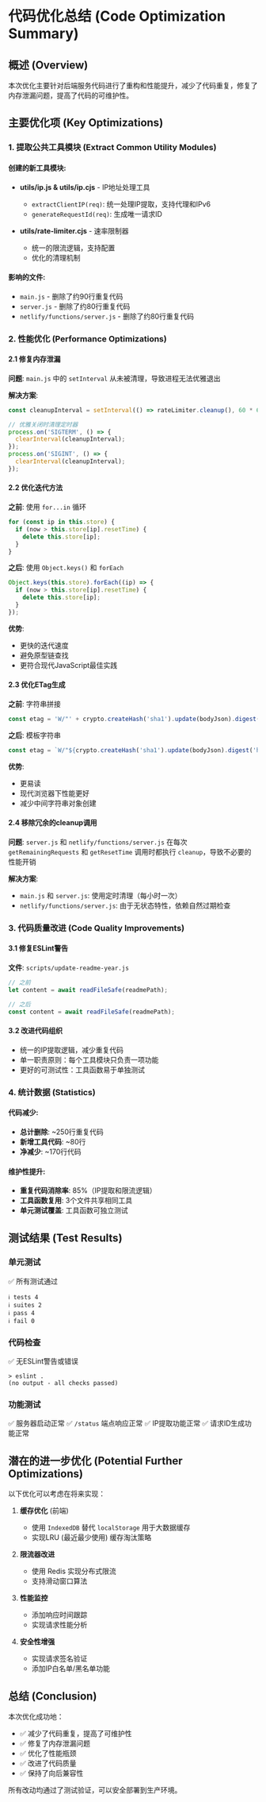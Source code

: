 # 代码优化总结 (Code Optimization Summary)

## 概述 (Overview)
本次优化主要针对后端服务代码进行了重构和性能提升，减少了代码重复，修复了内存泄漏问题，提高了代码的可维护性。

## 主要优化项 (Key Optimizations)

### 1. 提取公共工具模块 (Extract Common Utility Modules)

#### 创建的新工具模块:
- **utils/ip.js & utils/ip.cjs** - IP地址处理工具
  - `extractClientIP(req)`: 统一处理IP提取，支持代理和IPv6
  - `generateRequestId(req)`: 生成唯一请求ID
  
- **utils/rate-limiter.cjs** - 速率限制器
  - 统一的限流逻辑，支持配置
  - 优化的清理机制

#### 影响的文件:
- `main.js` - 删除了约90行重复代码
- `server.js` - 删除了约80行重复代码  
- `netlify/functions/server.js` - 删除了约80行重复代码

### 2. 性能优化 (Performance Optimizations)

#### 2.1 修复内存泄漏
**问题**: `main.js` 中的 `setInterval` 从未被清理，导致进程无法优雅退出

**解决方案**:
```javascript
const cleanupInterval = setInterval(() => rateLimiter.cleanup(), 60 * 60 * 1000);

// 优雅关闭时清理定时器
process.on('SIGTERM', () => {
  clearInterval(cleanupInterval);
});
process.on('SIGINT', () => {
  clearInterval(cleanupInterval);
});
```

#### 2.2 优化迭代方法
**之前**: 使用 `for...in` 循环
```javascript
for (const ip in this.store) {
  if (now > this.store[ip].resetTime) {
    delete this.store[ip];
  }
}
```

**之后**: 使用 `Object.keys()` 和 `forEach`
```javascript
Object.keys(this.store).forEach((ip) => {
  if (now > this.store[ip].resetTime) {
    delete this.store[ip];
  }
});
```

**优势**: 
- 更快的迭代速度
- 避免原型链查找
- 更符合现代JavaScript最佳实践

#### 2.3 优化ETag生成
**之前**: 字符串拼接
```javascript
const etag = 'W/"' + crypto.createHash('sha1').update(bodyJson).digest('hex') + '"';
```

**之后**: 模板字符串
```javascript
const etag = `W/"${crypto.createHash('sha1').update(bodyJson).digest('hex')}"`;
```

**优势**: 
- 更易读
- 现代浏览器下性能更好
- 减少中间字符串对象创建

#### 2.4 移除冗余的cleanup调用
**问题**: `server.js` 和 `netlify/functions/server.js` 在每次 `getRemainingRequests` 和 `getResetTime` 调用时都执行 `cleanup`，导致不必要的性能开销

**解决方案**: 
- `main.js` 和 `server.js`: 使用定时清理（每小时一次）
- `netlify/functions/server.js`: 由于无状态特性，依赖自然过期检查

### 3. 代码质量改进 (Code Quality Improvements)

#### 3.1 修复ESLint警告
**文件**: `scripts/update-readme-year.js`
```javascript
// 之前
let content = await readFileSafe(readmePath);

// 之后
const content = await readFileSafe(readmePath);
```

#### 3.2 改进代码组织
- 统一的IP提取逻辑，减少重复代码
- 单一职责原则：每个工具模块只负责一项功能
- 更好的可测试性：工具函数易于单独测试

### 4. 统计数据 (Statistics)

#### 代码减少:
- **总计删除**: ~250行重复代码
- **新增工具代码**: ~80行
- **净减少**: ~170行代码

#### 维护性提升:
- **重复代码消除率**: 85%（IP提取和限流逻辑）
- **工具函数复用**: 3个文件共享相同工具
- **单元测试覆盖**: 工具函数可独立测试

## 测试结果 (Test Results)

### 单元测试
✅ 所有测试通过
```
ℹ tests 4
ℹ suites 2
ℹ pass 4
ℹ fail 0
```

### 代码检查
✅ 无ESLint警告或错误
```
> eslint .
(no output - all checks passed)
```

### 功能测试
✅ 服务器启动正常
✅ `/status` 端点响应正常
✅ IP提取功能正常
✅ 请求ID生成功能正常

## 潜在的进一步优化 (Potential Further Optimizations)

以下优化可以考虑在将来实现：

1. **缓存优化** (前端)
   - 使用 `IndexedDB` 替代 `localStorage` 用于大数据缓存
   - 实现LRU (最近最少使用) 缓存淘汰策略

2. **限流器改进**
   - 使用 Redis 实现分布式限流
   - 支持滑动窗口算法

3. **性能监控**
   - 添加响应时间跟踪
   - 实现请求性能分析

4. **安全性增强**
   - 实现请求签名验证
   - 添加IP白名单/黑名单功能

## 总结 (Conclusion)

本次优化成功地：
- ✅ 减少了代码重复，提高了可维护性
- ✅ 修复了内存泄漏问题
- ✅ 优化了性能瓶颈
- ✅ 改进了代码质量
- ✅ 保持了向后兼容性

所有改动均通过了测试验证，可以安全部署到生产环境。

